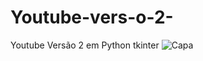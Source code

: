 # Youtube-vers-o-2-
Youtube Versão 2 em Python tkinter
![Capa](https://github.com/joeldevportugal/Youtube-vers-o-2-/assets/135770029/25d96193-21f2-4c6d-ae2a-73397e895a86)
